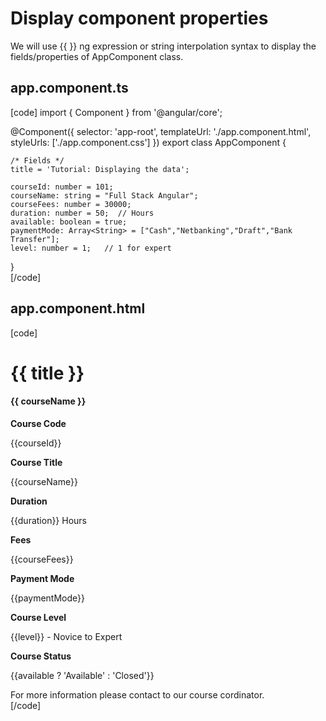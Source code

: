 Display component properties
===

We will use {{ }} ng expression or string interpolation syntax to display the fields/properties of AppComponent class.

app.component.ts
---
[code]
import { Component } from '@angular/core';

@Component({
  selector: 'app-root',
  templateUrl: './app.component.html',
  styleUrls: ['./app.component.css']
})
export class AppComponent {

	/* Fields */
	title = 'Tutorial: Displaying the data';

	courseId: number = 101;
	courseName: string = "Full Stack Angular";
	courseFees: number = 30000;
	duration: number = 50;  // Hours
	available: boolean = true;
	paymentMode: Array<String> = ["Cash","Netbanking","Draft","Bank Transfer"];
	level: number = 1;   // 1 for expert
}  
[/code]

app.component.html
---
[code]
<div class="container">
  <h1 class="text-center border-bottom">{{ title }}</h1>
  <div class="row">
    <div class="col-5 center">
      <div class="card">
        <div class="card-header bg-primary text-white">
         <h4 class="card-title">{{ courseName }}</h4>
        </div>
        <div class="card-body">
          <p><strong>Course Code</strong></p>
          <p>{{courseId}}</p>
          <p><strong>Course Title</strong></p>
          <p>{{courseName}}</p>          
          <p><strong>Duration</strong></p>
          <p>{{duration}} Hours</p>  
          <p><strong>Fees</strong></p>
          <p>{{courseFees}}</p>  
          <p><strong>Payment Mode</strong></p>
          <p>{{paymentMode}}</p> 
          <p><strong>Course Level</strong></p>
          <p>{{level}} - Novice to Expert</p>
          <p><strong>Course Status</strong></p>
          <p>{{available ? 'Available' : 'Closed'}}</p>     
        </div>
        <div class="card-footer">
          For more information please contact to our course cordinator.
        </div>
      </div>
    </div>
  </div>
</div>
[/code]
